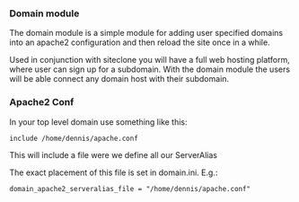 ### Domain module

The domain module is a simple module for adding user specified domains into 
an apache2 configuration and then reload the site once in a while.

Used in conjunction with siteclone you will have a full web hosting platform,
where user can sign up for a subdomain. With the domain module the users will
be able connect any domain host with their subdomain. 

### Apache2 Conf

In your top level domain use something like this: 

    include /home/dennis/apache.conf

This will include a file were we define all our ServerAlias 

The exact placement of this file is set in domain.ini. E.g.:

    domain_apache2_serveralias_file = "/home/dennis/apache.conf"
